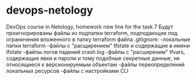 # devops-netology
DevOps course in Netology, homework
new line for the task 7
Будут проигнорированы файлы из подпапки terraform, подподающие под ограничения вложенного в папку terraform файла .gitignore:
-локальные папки terraform
-файлы с "расщирением" tfstate и содержащие в имени tfstate
-файлы логов падений crash.log
-файлы с "расширеним" tfvars, содержащие явки и пароли и тому подобные секретные данные, не относящиеся к версионируемым объектам
-файлы переопределений локальных ресурсов
-файлы с настройками CLI 

